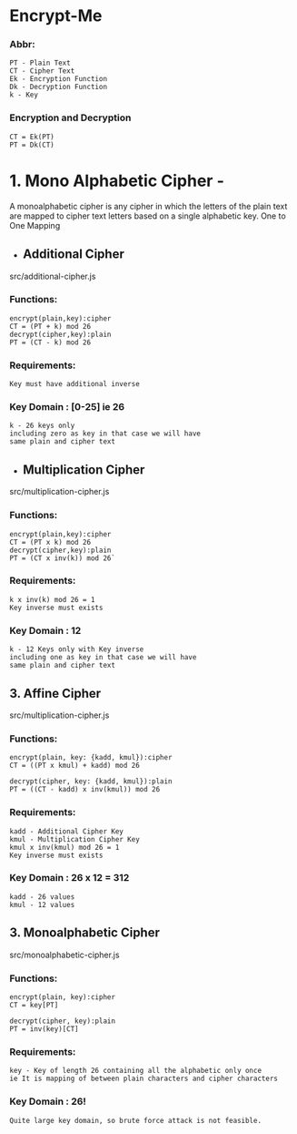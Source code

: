 # Encrypt-Me

### Abbr:

```
PT - Plain Text
CT - Cipher Text
Ek - Encryption Function
Dk - Decryption Function
k - Key
```

### Encryption and Decryption

```
CT = Ek(PT)
PT = Dk(CT)
```

# 1. Mono Alphabetic Cipher -

A monoalphabetic cipher is any cipher in which the letters of the plain text are mapped to cipher text letters based on a single alphabetic key.
One to One Mapping

-   ## Additional Cipher

src/additional-cipher.js

### Functions:

    encrypt(plain,key):cipher
    CT = (PT + k) mod 26
    decrypt(cipher,key):plain
    PT = (CT - k) mod 26

### Requirements:

    Key must have additional inverse

### Key Domain : [0-25] ie 26

    k - 26 keys only
    including zero as key in that case we will have
    same plain and cipher text

-   ## Multiplication Cipher

src/multiplication-cipher.js

### Functions:

    encrypt(plain,key):cipher
    CT = (PT x k) mod 26
    decrypt(cipher,key):plain
    PT = (CT x inv(k)) mod 26`

### Requirements:

    k x inv(k) mod 26 = 1
    Key inverse must exists

### Key Domain : 12

    k - 12 Keys only with Key inverse
    including one as key in that case we will have
    same plain and cipher text

## 3. Affine Cipher

src/multiplication-cipher.js

### Functions:

    encrypt(plain, key: {kadd, kmul}):cipher
    CT = ((PT x kmul) + kadd) mod 26

    decrypt(cipher, key: {kadd, kmul}):plain
    PT = ((CT - kadd) x inv(kmul)) mod 26

### Requirements:

    kadd - Additional Cipher Key
    kmul - Multiplication Cipher Key
    kmul x inv(kmul) mod 26 = 1
    Key inverse must exists

### Key Domain : 26 x 12 = 312

    kadd - 26 values
    kmul - 12 values

## 3. Monoalphabetic Cipher

src/monoalphabetic-cipher.js

### Functions:

    encrypt(plain, key):cipher
    CT = key[PT]

    decrypt(cipher, key):plain
    PT = inv(key)[CT]

### Requirements:

    key - Key of length 26 containing all the alphabetic only once
    ie It is mapping of between plain characters and cipher characters

### Key Domain : 26!

    Quite large key domain, so brute force attack is not feasible.